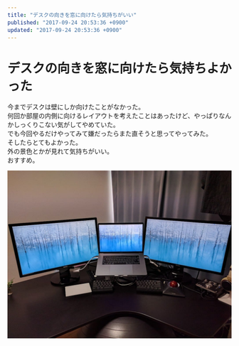 ```yaml
---
title: "デスクの向きを窓に向けたら気持ちがいい"
published: "2017-09-24 20:53:36 +0900"
updated: "2017-09-24 20:53:36 +0900"
---
```


# デスクの向きを窓に向けたら気持ちよかった

今までデスクは壁にしか向けたことがなかった。  
何回か部屋の内側に向けるレイアウトを考えたことはあったけど、やっぱりなんかしっくりこない気がしてやめていた。  
でも今回やるだけやってみて嫌だったらまた直そうと思ってやってみた。  
そしたらとてもよかった。  
外の景色とかが見れて気持ちがいい。  
おすすめ。

![デスクを窓に向けた様子](../../../../images/2017/9/24/layout-1.jpg)
